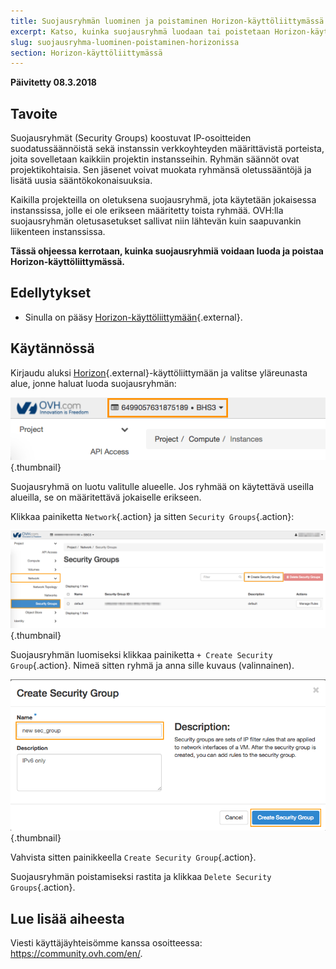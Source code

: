 ```yaml
---
title: Suojausryhmän luominen ja poistaminen Horizon-käyttöliittymässä
excerpt: Katso, kuinka suojausryhmä luodaan tai poistetaan Horizon-käyttöliittymässä
slug: suojausryhma-luominen-poistaminen-horizonissa
section: Horizon-käyttöliittymässä
---
```


**Päivitetty 08.3.2018**


## Tavoite

Suojausryhmät (Security Groups) koostuvat IP-osoitteiden suodatussäännöistä sekä instanssin verkkoyhteyden määrittävistä porteista, joita sovelletaan kaikkiin projektin instansseihin. Ryhmän säännöt ovat projektikohtaisia. Sen jäsenet voivat muokata ryhmänsä oletussääntöjä ja lisätä uusia sääntökokonaisuuksia.

Kaikilla projekteilla on oletuksena suojausryhmä, jota käytetään jokaisessa instanssissa, jolle ei ole erikseen määritetty toista ryhmää. OVH:lla suojausryhmän oletusasetukset sallivat niin lähtevän kuin saapuvankin liikenteen instanssissa.

**Tässä ohjeessa kerrotaan, kuinka suojausryhmiä voidaan luoda ja poistaa Horizon-käyttöliittymässä.**

## Edellytykset

- Sinulla on pääsy [Horizon-käyttöliittymään](https://docs.ovh.com/fi/public-cloud/konfiguroi_yhteys_horizon-kayttoliittymaan/){.external}.


## Käytännössä

Kirjaudu aluksi [Horizon](https://horizon.cloud.ovh.net/){.external}-käyttöliittymään ja valitse yläreunasta alue, jonne haluat luoda suojausryhmän:

![Alueen valinta](images/1_H_sec_groups_region_choosing.png){.thumbnail}

Suojausryhmä on luotu valitulle alueelle. Jos ryhmää on käytettävä useilla alueilla, se on määritettävä jokaiselle erikseen.


Klikkaa painiketta `Network`{.action} ja sitten `Security Groups`{.action}:

![Suojausryhmä](images/2_H_crete_sec_group.png){.thumbnail}

Suojausryhmän luomiseksi klikkaa painiketta `+ Create Security Group`{.action}. Nimeä sitten ryhmä ja anna sille kuvaus (valinnainen).

![Suojausryhmän luominen](images/3_H_new_sec_gr_name.png){.thumbnail}

Vahvista sitten painikkeella `Create Security Group`{.action}.

Suojausryhmän poistamiseksi rastita ja klikkaa `Delete Security Groups`{.action}.


## Lue lisää aiheesta

Viesti käyttäjäyhteisömme kanssa osoitteessa: <https://community.ovh.com/en/>.